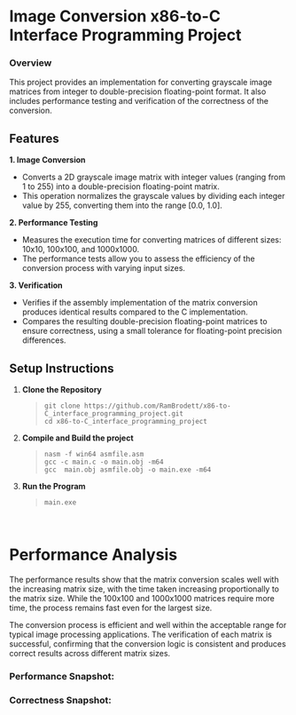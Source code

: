 # **Image Conversion x86-to-C Interface Programming Project**
### **Overview**
This project provides an implementation for converting grayscale image matrices from integer to double-precision floating-point format. It also includes performance testing and verification of the correctness of the conversion.

## **Features**
**1. Image Conversion**
* Converts a 2D grayscale image matrix with integer values (ranging from 1 to 255) into a double-precision floating-point matrix.
* This operation normalizes the grayscale values by dividing each integer value by 255, converting them into the range [0.0, 1.0].

**2. Performance Testing**
* Measures the execution time for converting matrices of different sizes: 10x10, 100x100, and 1000x1000.
* The performance tests allow you to assess the efficiency of the conversion process with varying input sizes.

**3. Verification**
* Verifies if the assembly implementation of the matrix conversion produces identical results compared to the C implementation.
* Compares the resulting double-precision floating-point matrices to ensure correctness, using a small tolerance for floating-point precision differences.

## **Setup Instructions**
1. **Clone the Repository**
    > `git clone https://github.com/RamBrodett/x86-to-C_interface_programming_project.git`<br>
    >`cd x86-to-C_interface_programming_project`

2. **Compile and Build the project**
    > `nasm -f win64 asmfile.asm`<br>
    >`gcc -c main.c -o main.obj -m64`<br>
    >`gcc  main.obj asmfile.obj -o main.exe -m64`<br> 

3. **Run the Program**
    > `main.exe`

<br>

# **Performance Analysis**
The performance results show that the matrix conversion scales well with the increasing matrix size, with the time taken increasing proportionally to the matrix size. While the 100x100 and 1000x1000 matrices require more time, the process remains fast even for the largest size.

The conversion process is efficient and well within the acceptable range for typical image processing applications. The verification of each matrix is successful, confirming that the conversion logic is consistent and produces correct results across different matrix sizes.

### Performance Snapshot:


### Correctness Snapshot:


